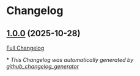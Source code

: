 # Changelog

## [1.0.0](https://github.com/GameFrameX/com.gameframex.unity.sharesdk/tree/1.0.0) (2025-10-28)

[Full Changelog](https://github.com/GameFrameX/com.gameframex.unity.sharesdk/compare/f4e527b5e71c09ebbc7cb664400918b5086d7ceb...1.0.0)



\* *This Changelog was automatically generated by [github_changelog_generator](https://github.com/github-changelog-generator/github-changelog-generator)*
